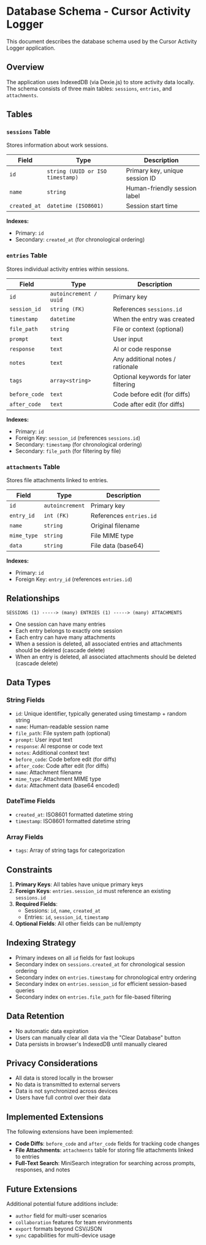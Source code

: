 # Database Schema - Cursor Activity Logger

This document describes the database schema used by the Cursor Activity Logger application.

## Overview

The application uses IndexedDB (via Dexie.js) to store activity data locally. The schema consists of three main tables: `sessions`, `entries`, and `attachments`.

## Tables

### `sessions` Table

Stores information about work sessions.

| Field        | Type                             | Description                    |
| ------------ | -------------------------------- | ------------------------------ |
| `id`         | `string (UUID or ISO timestamp)` | Primary key, unique session ID |
| `name`       | `string`                         | Human-friendly session label   |
| `created_at` | `datetime (ISO8601)`             | Session start time             |

**Indexes:**
- Primary: `id`
- Secondary: `created_at` (for chronological ordering)

### `entries` Table

Stores individual activity entries within sessions.

| Field         | Type                   | Description                           |
| ------------- | ---------------------- | ------------------------------------- |
| `id`          | `autoincrement / uuid` | Primary key                           |
| `session_id`  | `string (FK)`          | References `sessions.id`              |
| `timestamp`   | `datetime`             | When the entry was created            |
| `file_path`   | `string`               | File or context (optional)            |
| `prompt`      | `text`                 | User input                            |
| `response`    | `text`                 | AI or code response                   |
| `notes`       | `text`                 | Any additional notes / rationale      |
| `tags`        | `array<string>`        | Optional keywords for later filtering |
| `before_code` | `text`                 | Code before edit (for diffs)          |
| `after_code`  | `text`                 | Code after edit (for diffs)           |

**Indexes:**
- Primary: `id`
- Foreign Key: `session_id` (references `sessions.id`)
- Secondary: `timestamp` (for chronological ordering)
- Secondary: `file_path` (for filtering by file)

### `attachments` Table

Stores file attachments linked to entries.

| Field       | Type            | Description       |
| ----------- | --------------- | ----------------- |
| `id`        | `autoincrement` | Primary key       |
| `entry_id`  | `int (FK)`      | References `entries.id` |
| `name`      | `string`        | Original filename |
| `mime_type` | `string`        | File MIME type    |
| `data`      | `string`        | File data (base64)|

**Indexes:**
- Primary: `id`
- Foreign Key: `entry_id` (references `entries.id`)

## Relationships

```
SESSIONS (1) -----> (many) ENTRIES (1) -----> (many) ATTACHMENTS
```

- One session can have many entries
- Each entry belongs to exactly one session
- Each entry can have many attachments
- When a session is deleted, all associated entries and attachments should be deleted (cascade delete)
- When an entry is deleted, all associated attachments should be deleted (cascade delete)

## Data Types

### String Fields
- `id`: Unique identifier, typically generated using timestamp + random string
- `name`: Human-readable session name
- `file_path`: File system path (optional)
- `prompt`: User input text
- `response`: AI response or code text
- `notes`: Additional context text
- `before_code`: Code before edit (for diffs)
- `after_code`: Code after edit (for diffs)
- `name`: Attachment filename
- `mime_type`: Attachment MIME type
- `data`: Attachment data (base64 encoded)

### DateTime Fields
- `created_at`: ISO8601 formatted datetime string
- `timestamp`: ISO8601 formatted datetime string

### Array Fields
- `tags`: Array of string tags for categorization

## Constraints

1. **Primary Keys**: All tables have unique primary keys
2. **Foreign Keys**: `entries.session_id` must reference an existing `sessions.id`
3. **Required Fields**: 
   - Sessions: `id`, `name`, `created_at`
   - Entries: `id`, `session_id`, `timestamp`
4. **Optional Fields**: All other fields can be null/empty

## Indexing Strategy

- Primary indexes on all `id` fields for fast lookups
- Secondary index on `sessions.created_at` for chronological session ordering
- Secondary index on `entries.timestamp` for chronological entry ordering
- Secondary index on `entries.session_id` for efficient session-based queries
- Secondary index on `entries.file_path` for file-based filtering

## Data Retention

- No automatic data expiration
- Users can manually clear all data via the "Clear Database" button
- Data persists in browser's IndexedDB until manually cleared

## Privacy Considerations

- All data is stored locally in the browser
- No data is transmitted to external servers
- Data is not synchronized across devices
- Users have full control over their data

## Implemented Extensions

The following extensions have been implemented:

- **Code Diffs**: `before_code` and `after_code` fields for tracking code changes
- **File Attachments**: `attachments` table for storing file attachments linked to entries
- **Full-Text Search**: MiniSearch integration for searching across prompts, responses, and notes

## Future Extensions

Additional potential future additions include:

- `author` field for multi-user scenarios
- `collaboration` features for team environments
- `export` formats beyond CSV/JSON
- `sync` capabilities for multi-device usage
